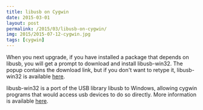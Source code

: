 ```yaml
---
title: libusb on Cygwin
date: 2015-03-01
layout: post
permalink: /2015/03/libusb-on-cygwin/
img: 2015/2015-07-12-cygwin.jpg
tags: [cygwin]
---
```

When you next upgrade, if you have installed a package that depends on libusb, you will get a prompt to download and install libusb-win32. The popup contains the download link, but if you don't want to retype it, libusb-win32 is available [here](http://sourceforge.net/projects/libusb-win32/files/libusb-win32-releases/1.2.6.0/libusb-win32-devel-filter-1.2.6.0.exe).

libusb-win32 is a port of the USB library libusb to Windows, allowing cygwin programs that would access usb devices to do so directly. More information is available [here](http://sourceforge.net/p/libusb-win32/wiki/Home/).
